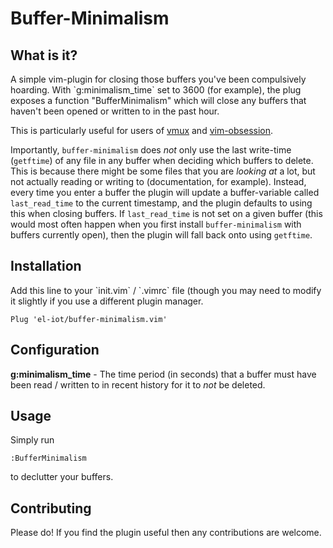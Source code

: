 <h1> Buffer-Minimalism </h1>

<h2> What is it? </h2>
A simple vim-plugin for closing those buffers you've been compulsively hoarding. With `g:minimalism_time` set to 3600 (for example), the plug exposes a function "BufferMinimalism" which will close any buffers that haven't been opened or written to in the past hour. <br>

This is particularly useful for users of <a href='https://github.com/jceb/vmux'>vmux</a> and <a href='https://github.com/tpope/vim-obsession'>vim-obsession</a>.<br>

Importantly, `buffer-minimalism` does *not* only use the last write-time (`getftime`) of any file in any buffer when deciding which buffers to delete. This is because there might be some files that you are *looking at* a lot, but not actually reading or writing to (documentation, for example). Instead, every time you enter a buffer the plugin will update a buffer-variable called `last_read_time` to the current timestamp, and the plugin defaults to using this when closing buffers. If `last_read_time` is not set on a given buffer (this would most often happen when you first install `buffer-minimalism` with buffers currently open), then the plugin will fall back onto using `getftime`.

<h2> Installation </h2>
Add this line to your `init.vim` / `.vimrc` file (though you may need to modify it slightly if you use a different plugin manager.

```
Plug 'el-iot/buffer-minimalism.vim'
```

<h2>Configuration</h2>

<b>g:minimalism_time</b> - The time period (in seconds) that a buffer must have been read / written to in recent history for it to *not* be deleted.

<h2>Usage</h2>

Simply run
```
:BufferMinimalism
```
to declutter your buffers.

<h2>Contributing</h2>
Please do! If you find the plugin useful then any contributions are welcome.
